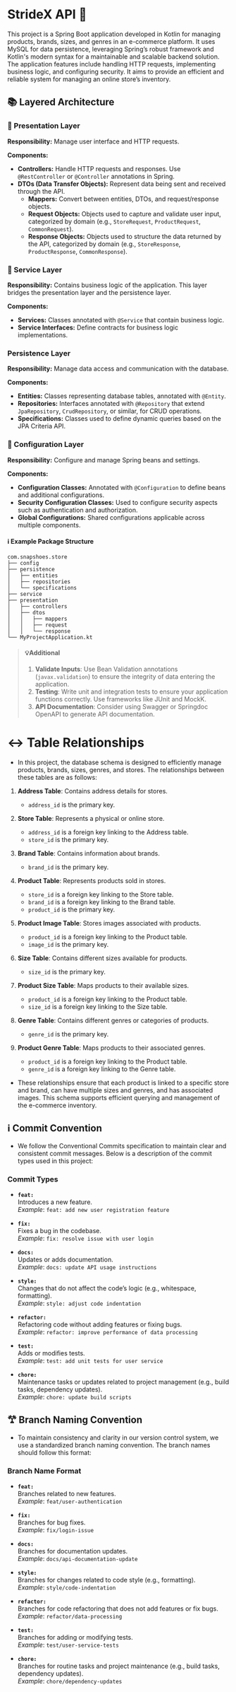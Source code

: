 # StrideX API 👟
This project is a Spring Boot application developed in Kotlin for managing products, brands, sizes, and genres in an e-commerce platform. It uses MySQL for data persistence, leveraging Spring’s robust framework and Kotlin's modern syntax for a maintainable and scalable backend solution. The application features include handling HTTP requests, implementing business logic, and configuring security. It aims to provide an efficient and reliable system for managing an online store’s inventory.

## 📚 Layered Architecture
### 🔹 Presentation Layer
**Responsibility:** Manage user interface and HTTP requests.

**Components:**
- **Controllers:** Handle HTTP requests and responses. Use `@RestController` or `@Controller` annotations in Spring.
- **DTOs (Data Transfer Objects):** Represent data being sent and received through the API.
    - **Mappers:** Convert between entities, DTOs, and request/response objects.
    - **Request Objects:** Objects used to capture and validate user input, categorized by domain (e.g., `StoreRequest`, `ProductRequest`, `CommonRequest`).
    - **Response Objects:** Objects used to structure the data returned by the API, categorized by domain (e.g., `StoreResponse`, `ProductResponse`, `CommonResponse`).

### 🔹 Service Layer
**Responsibility:** Contains business logic of the application. This layer bridges the presentation layer and the persistence layer.

**Components:**
- **Services:** Classes annotated with `@Service` that contain business logic.
- **Service Interfaces:** Define contracts for business logic implementations.

### Persistence Layer

**Responsibility:** Manage data access and communication with the database.

**Components:**
- **Entities:** Classes representing database tables, annotated with `@Entity`.
- **Repositories:** Interfaces annotated with `@Repository` that extend `JpaRepository`, `CrudRepository`, or similar, for CRUD operations.
- **Specifications:** Classes used to define dynamic queries based on the JPA Criteria API.

### 🔹 Configuration Layer

**Responsibility:** Configure and manage Spring beans and settings.

**Components:**
- **Configuration Classes:** Annotated with `@Configuration` to define beans and additional configurations.
- **Security Configuration Classes:** Used to configure security aspects such as authentication and authorization.
- **Global Configurations:** Shared configurations applicable across multiple components.

#### ℹ️ Example Package Structure
```plaintext
com.snapshoes.store
├── config
├── persistence
│   ├── entities
│   ├── repositories
│   └── specifications
├── service
├── presentation
│   ├── controllers
│   ├── dtos
│   │   ├── mappers
│   │   ├── request
│   │   └── response
└── MyProjectApplication.kt
```

>#### 💡Additional
  >1. **Validate Inputs**: Use Bean Validation annotations (`javax.validation`) to ensure the integrity of data entering the application.
  >2. **Testing**: Write unit and integration tests to ensure your application functions correctly. Use frameworks like JUnit and MockK.
  >3. **API Documentation**: Consider using Swagger or Springdoc OpenAPI to generate API documentation.

# ↔️ Table Relationships
- In this project, the database schema is designed to efficiently manage products, brands, sizes, genres, and stores. The relationships between these tables are as follows:

1. **Address Table**: Contains address details for stores.
   - `address_id` is the primary key.

2. **Store Table**: Represents a physical or online store.
   - `address_id` is a foreign key linking to the Address table.
   - `store_id` is the primary key.

3. **Brand Table**: Contains information about brands.
   - `brand_id` is the primary key.

4. **Product Table**: Represents products sold in stores.
   - `store_id` is a foreign key linking to the Store table.
   - `brand_id` is a foreign key linking to the Brand table.
   - `product_id` is the primary key.

5. **Product Image Table**: Stores images associated with products.
   - `product_id` is a foreign key linking to the Product table.
   - `image_id` is the primary key.

6. **Size Table**: Contains different sizes available for products.
   - `size_id` is the primary key.

7. **Product Size Table**: Maps products to their available sizes.
   - `product_id` is a foreign key linking to the Product table.
   - `size_id` is a foreign key linking to the Size table.

8. **Genre Table**: Contains different genres or categories of products.
   - `genre_id` is the primary key.

9. **Product Genre Table**: Maps products to their associated genres.
   - `product_id` is a foreign key linking to the Product table.
   - `genre_id` is a foreign key linking to the Genre table.

 - These relationships ensure that each product is linked to a specific store and brand, can have multiple sizes and genres, and has associated images. This schema supports efficient querying and management of the e-commerce inventory.


## ℹ️ Commit Convention
- We follow the Conventional Commits specification to maintain clear and consistent commit messages. Below is a description of the commit types used in this project:

### Commit Types

- **`feat:`**  
  Introduces a new feature.  
  *Example*: `feat: add new user registration feature`

- **`fix:`**  
  Fixes a bug in the codebase.  
  *Example*: `fix: resolve issue with user login`

- **`docs:`**  
  Updates or adds documentation.  
  *Example*: `docs: update API usage instructions`

- **`style:`**  
  Changes that do not affect the code’s logic (e.g., whitespace, formatting).  
  *Example*: `style: adjust code indentation`

- **`refactor:`**  
  Refactoring code without adding features or fixing bugs.  
  *Example*: `refactor: improve performance of data processing`

- **`test:`**  
  Adds or modifies tests.  
  *Example*: `test: add unit tests for user service`

- **`chore:`**  
  Maintenance tasks or updates related to project management (e.g., build tasks, dependency updates).  
  *Example*: `chore: update build scripts`

## 𐂷 Branch Naming Convention
- To maintain consistency and clarity in our version control system, we use a standardized branch naming convention. The branch names should follow this format:

### Branch Name Format
- **`feat:`**  
  Branches related to new features.  
  *Example*: `feat/user-authentication`

- **`fix:`**  
  Branches for bug fixes.  
  *Example*: `fix/login-issue`

- **`docs:`**  
  Branches for documentation updates.  
  *Example*: `docs/api-documentation-update`

- **`style:`**  
  Branches for changes related to code style (e.g., formatting).  
  *Example*: `style/code-indentation`

- **`refactor:`**  
  Branches for code refactoring that does not add features or fix bugs.  
  *Example*: `refactor/data-processing`

- **`test:`**  
  Branches for adding or modifying tests.  
  *Example*: `test/user-service-tests`

- **`chore:`**  
  Branches for routine tasks and project maintenance (e.g., build tasks, dependency updates).  
  *Example*: `chore/dependency-updates`


